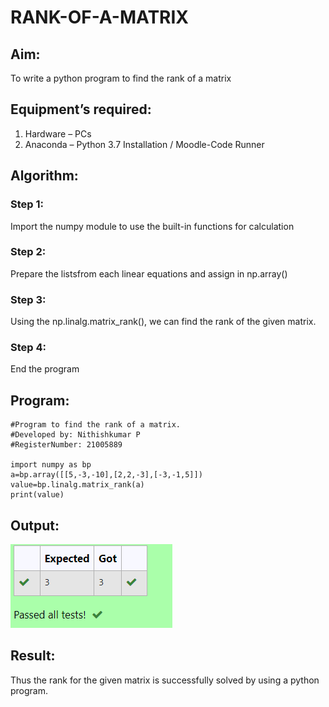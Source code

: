 # RANK-OF-A-MATRIX
## Aim:
To write a python program to find the rank of a matrix
## Equipment’s required:
1. 	Hardware – PCs
2. 	Anaconda – Python 3.7 Installation / Moodle-Code Runner
## Algorithm:
### Step 1: 
Import the numpy module to use the built-in functions for calculation
### Step 2: 
Prepare the listsfrom each linear equations and assign in np.array()
### Step 3: 
Using the np.linalg.matrix_rank(), we can find the rank of the given matrix.
### Step 4:
End the program 
## Program:
```
#Program to find the rank of a matrix.
#Developed by: Nithishkumar P
#RegisterNumber: 21005889

import numpy as bp
a=bp.array([[5,-3,-10],[2,2,-3],[-3,-1,5]])
value=bp.linalg.matrix_rank(a)
print(value)
```
## Output:
![](Capture.PNG)
## Result:
Thus the rank for the given matrix is successfully solved by  using a python program.

